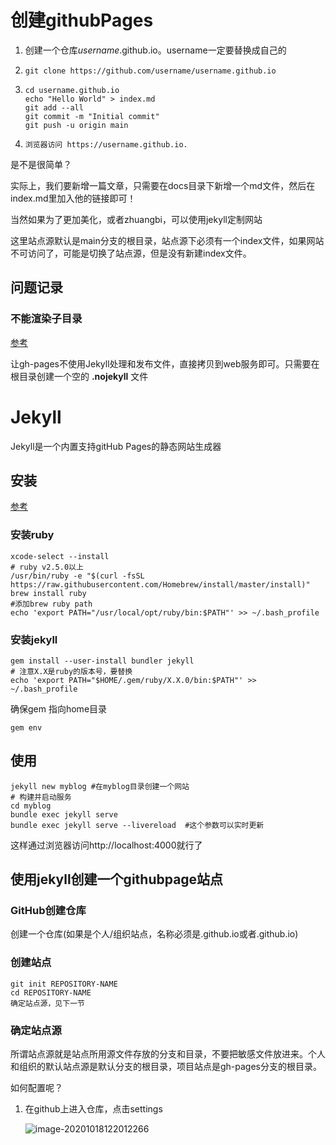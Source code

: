 # 创建githubPages

1. 创建一个仓库*username*.github.io。username一定要替换成自己的

2. ```shell
   git clone https://github.com/username/username.github.io
   ```

3. ```shell
   cd username.github.io
   echo "Hello World" > index.md
   git add --all
   git commit -m "Initial commit"
   git push -u origin main
   ```

4. ```shell
   浏览器访问 https://username.github.io.
   ```



是不是很简单？

实际上，我们要新增一篇文章，只需要在docs目录下新增一个md文件，然后在index.md里加入他的链接即可！

当然如果为了更加美化，或者zhuangbi，可以使用jekyll定制网站

这里站点源默认是main分支的根目录，站点源下必须有一个index文件，如果网站不可访问了，可能是切换了站点源，但是没有新建index文件。

## 问题记录

### 不能渲染子目录

[参考](https://stackoverflow.com/questions/38363590/gh-pages-subdirectory-files-arent-shown-up)

让gh-pages不使用Jekyll处理和发布文件，直接拷贝到web服务即可。只需要在根目录创建一个空的 **.nojekyll** 文件

# Jekyll

Jekyll是一个内置支持gitHub Pages的静态网站生成器

## 安装

[参考](https://jekyllrb.com/docs/installation/macos/)

### 安装ruby

```shell
xcode-select --install
# ruby v2.5.0以上
/usr/bin/ruby -e "$(curl -fsSL https://raw.githubusercontent.com/Homebrew/install/master/install)"
brew install ruby
#添加brew ruby path
echo 'export PATH="/usr/local/opt/ruby/bin:$PATH"' >> ~/.bash_profile

```

### 安装jekyll

```shell
gem install --user-install bundler jekyll
# 注意X.X是ruby的版本号，要替换
echo 'export PATH="$HOME/.gem/ruby/X.X.0/bin:$PATH"' >> ~/.bash_profile
```

确保gem 指向home目录

```shell
gem env
```

## 使用

```shell
jekyll new myblog #在myblog目录创建一个网站
# 构建并启动服务
cd myblog
bundle exec jekyll serve
bundle exec jekyll serve --livereload  #这个参数可以实时更新
```

这样通过浏览器访问http://localhost:4000就行了

## 使用jekyll创建一个githubpage站点

### GitHub创建仓库

创建一个仓库(如果是个人/组织站点，名称必须是<user>.github.io或者<organization>.github.io)

### 创建站点

```shell
git init REPOSITORY-NAME
cd REPOSITORY-NAME
确定站点源，见下一节

```

### 确定站点源

所谓站点源就是站点所用源文件存放的分支和目录，不要把敏感文件放进来。个人和组织的默认站点源是默认分支的根目录，项目站点是gh-pages分支的根目录。

如何配置呢？

1. 在github上进入仓库，点击settings

   ![image-20201018122012266](https://piggo-picture.oss-cn-hangzhou.aliyuncs.com/image/image-20201018122012266.png)

